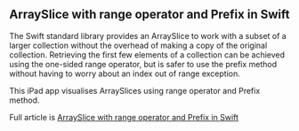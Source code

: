## ArraySlice with range operator and Prefix in Swift


The Swift standard library provides an ArraySlice to work with a subset of a larger
collection without the overhead of making a copy of the original collection.
Retrieving the first few elements of a collection can be achieved using the one-sided
range operator, but is safer to use the prefix method without having to worry about
an index out of range exception.

This iPad app visualises ArraySlices using range operator and Prefix method.


Full article is <a href="https://swdevnotes.com/swift/2023/arrayslice-with-range-operator-and-prefix-in-swift/" target="_blank">
ArraySlice with range operator and Prefix in Swift
</a>




